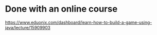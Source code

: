 # Done with an online course
https://www.eduonix.com/dashboard/learn-how-to-build-a-game-using-java/lecture/15909903

